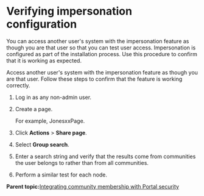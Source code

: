# Verifying impersonation configuration 

You can access another user's system with the impersonation feature as though you are that user so that you can test user access. Impersonation is configured as part of the installation process. Use this procedure to confirm that it is working as expected.

Access another user's system with the impersonation feature as though you are that user. Follow these steps to confirm that the feature is working correctly.

1.  Log in as any non-admin user.

2.  Create a page.

    For example, JonesxxPage.

3.  Click **Actions** \> **Share page**.

4.  Select **Group search**.

5.  Enter a search string and verify that the results come from communities the user belongs to rather than from all communities.

6.  Perform a similar test for each node.


**Parent topic:**[Integrating community membership with Portal security ](../connect/c_connections_portlets_vmm_over.md)

